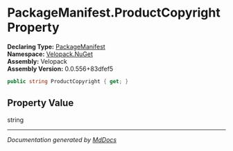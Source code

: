 ﻿<!--  
  <auto-generated>   
    The contents of this file were generated by a tool.  
    Changes to this file may be list if the file is regenerated  
  </auto-generated>   
-->

# PackageManifest.ProductCopyright Property

**Declaring Type:** [PackageManifest](../index.md)  
**Namespace:** [Velopack.NuGet](../../index.md)  
**Assembly:** Velopack  
**Assembly Version:** 0.0.556+83dfef5

```csharp
public string ProductCopyright { get; }
```

## Property Value

string

___

*Documentation generated by [MdDocs](https://github.com/ap0llo/mddocs)*
